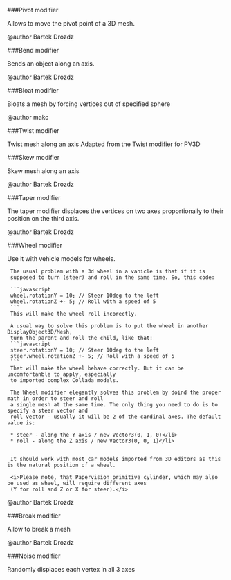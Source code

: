 
###Pivot modifier 

Allows to move the pivot point of a 3D mesh.

@author Bartek Drozdz
 



###Bend modifier 

Bends an object along an axis. 

@author Bartek Drozdz
 



###Bloat modifier 

Bloats a mesh by forcing vertices out of specified sphere

@author makc
 



###Twist modifier 

Twist mesh along an axis
Adapted from the Twist modifier for PV3D




###Skew modifier 

Skew mesh along an axis

@author Bartek Drozdz
 



###Taper modifier 

The taper modifier displaces the vertices on two axes proportionally to their position on the third axis.

@author Bartek Drozdz
 



###Wheel modifier 

Use it with vehicle models for wheels.

     The usual problem with a 3d wheel in a vahicle is that if it is 
     supposed to turn (steer) and roll in the same time. So, this code:
     
     ```javascript
     wheel.rotationY = 10; // Steer 10deg to the left
     wheel.rotationZ +- 5; // Roll with a speed of 5
     ```
     This will make the wheel roll incorectly.
     
     A usual way to solve this problem is to put the wheel in another DisplayObject3D/Mesh, 
     turn the parent and roll the child, like that:
     ```javascript
     steer.rotationY = 10; // Steer 10deg to the left
     steer.wheel.rotationZ +- 5; // Roll with a speed of 5
     ```
     That will make the wheel behave correctly. But it can be uncomfortanble to apply, especially
     to imported complex Collada models.
     
     The Wheel modifier elegantly solves this problem by doind the proper math in order to steer and roll 
     a single mesh at the same time. The only thing you need to do is to specify a steer vector and 
     roll vector - usually it will be 2 of the cardinal axes. The default value is:
     
     * steer - along the Y axis / new Vector3(0, 1, 0)</li>
     * roll - along the Z axis / new Vector3(0, 0, 1)</li>
     
     
     It should work with most car models imported from 3D editors as this is the natural position of a wheel.
     
     <i>Please note, that Papervision primitive cylinder, which may also be used as wheel, will require different axes
     (Y for roll and Z or X for steer).</i>
 
@author Bartek Drozdz

 


###Break modifier 

Allow to break a mesh

@author Bartek Drozdz
 



###Noise modifier 

Randomly displaces each vertex in all 3 axes

 
